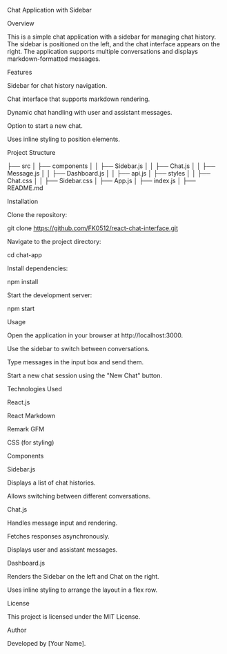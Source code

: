 Chat Application with Sidebar

Overview

This is a simple chat application with a sidebar for managing chat history. The sidebar is positioned on the left, and the chat interface appears on the right. The application supports multiple conversations and displays markdown-formatted messages.

Features

Sidebar for chat history navigation.

Chat interface that supports markdown rendering.

Dynamic chat handling with user and assistant messages.

Option to start a new chat.

Uses inline styling to position elements.

Project Structure

├── src
│   ├── components
│   │   ├── Sidebar.js
│   │   ├── Chat.js
│   │   ├── Message.js
│   │   ├── Dashboard.js
│   │   ├── api.js
│   ├── styles
│   │   ├── Chat.css
│   │   ├── Sidebar.css
│   ├── App.js
│   ├── index.js
│   ├── README.md

Installation

Clone the repository:

git clone https://github.com/FK0512/react-chat-interface.git

Navigate to the project directory:

cd chat-app

Install dependencies:

npm install

Start the development server:

npm start

Usage

Open the application in your browser at http://localhost:3000.

Use the sidebar to switch between conversations.

Type messages in the input box and send them.

Start a new chat session using the "New Chat" button.

Technologies Used

React.js

React Markdown

Remark GFM

CSS (for styling)

Components

Sidebar.js

Displays a list of chat histories.

Allows switching between different conversations.

Chat.js

Handles message input and rendering.

Fetches responses asynchronously.

Displays user and assistant messages.

Dashboard.js

Renders the Sidebar on the left and Chat on the right.

Uses inline styling to arrange the layout in a flex row.

License

This project is licensed under the MIT License.

Author

Developed by [Your Name].

